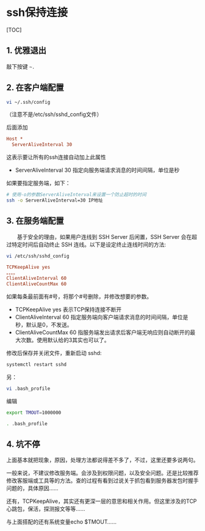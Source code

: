 # ssh保持连接

[TOC]

## 1. 优雅退出

敲下按键 `~.`

## 2. 在客户端配置

```sh
vi ~/.ssh/config
```

（注意不是/etc/ssh/sshd_config文件）

后面添加

```ini
Host *
  ServerAliveInterval 30
```

这表示要让所有的ssh连接自动加上此属性

- ServerAliveInterval 30
  指定向服务端请求消息的时间间隔，单位是秒

如果要指定服务端，如下：

```sh
# 使用-o的参数ServerAliveInterval来设置一个防止超时的时间
ssh -o ServerAliveInterval=30 IP地址
```

## 3. 在服务端配置

　　基于安全的理由，如果用户连线到 SSH Server 后闲置，SSH Server 会在超过特定时间后自动终止 SSH 连线。以下是设定终止连线时间的方法:

```sh
vi /etc/ssh/sshd_config
```

```ini
TCPKeepAlive yes
。。。。
ClientAliveInterval 60
ClientAliveCountMax 60
```

如果每条最前面有#号，将那个#号删除，并修改想要的参数。

- TCPKeepAlive yes
  表示TCP保持连接不断开
- ClientAliveInterval 60
  指定服务端向客户端请求消息的时间间隔，单位是秒，默认是0，不发送。
- ClientAliveCountMax 60
  指服务端发出请求后客户端无响应则自动断开的最大次数。使用默认给的3其实也可以了。

修改后保存并关闭文件，重新启动 sshd:

```sh
systemctl restart sshd
```

另：

```sh
vi .bash_profile
```

编辑

```sh
export TMOUT=1000000
```

```sh
. .bash_profile
```

## 4. 坑不停

上面基本就把现象，原因，处理方法都说得差不多了，不过，这里还要多说两句。

一般来说，不建议修改服务端。会涉及到权限问题，以及安全问题。还是比较推荐修改客服端或工具等的方法。查的过程有看到过说关于抓包看到服务器发包时握手问题的，具体原因……

还有，TCPKeepAlive，其实还有更深一层的意思和相关作用。但这里涉及的TCP心跳包，保活，探测报文等等……

与上面搭配的还有系统变量echo $TMOUT……
